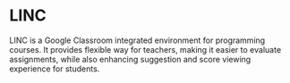 # LINC
LINC is a Google Classroom integrated environment for programming courses. It provides flexible way for teachers, making it easier to evaluate assignments, while also enhancing suggestion and score viewing experience for students.
